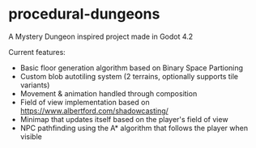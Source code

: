 # procedural-dungeons
A Mystery Dungeon inspired project made in Godot 4.2

Current features:

- Basic floor generation algorithm based on Binary Space Partioning
- Custom blob autotiling system (2 terrains, optionally supports tile variants)
- Movement & animation handled through composition
- Field of view implementation based on https://www.albertford.com/shadowcasting/
- Minimap that updates itself based on the player's field of view
- NPC pathfinding using the A* algorithm that follows the player when visible
